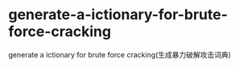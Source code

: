 # generate-a-ictionary-for-brute-force-cracking
generate a ictionary for brute force cracking(生成暴力破解攻击词典)
